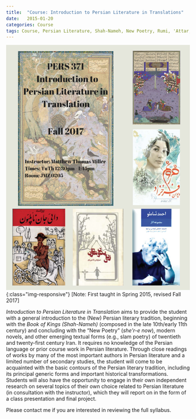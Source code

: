 ```yaml
---
title:  "Course: Introduction to Persian Literature in Translations"
date:   2015-01-20
categories: Course
tags: Course, Persian Literature, Shah-Nameh, New Poetry, Rumi, 'Attar, 'Eraqi, Khaqani, Sohrab Sepehri, Forugh Farrokhzad, Parvin E’tesami, Nima Yushij, Ahmad Shamlu, Siavash Kasra’i, and Simin Behbahani, Sadeq Hedayat, M.A. Jamalzadeh, Bozorg Alavi
---
```

![Introduction to Persian Literature in Translation, taught by Matthew Thomas Miller](/images/CourseFlyerIntroPersianLit.jpg){:class="img-responsive"}
[Note: First taught in Spring 2015, revised Fall 2017]     

*Introduction to Persian Literature in Translation* aims to provide the student with a general introduction to the (New) Persian literary tradition, beginning with the *Book of Kings (Shah-Nameh)* (composed in the late 10th/early 11th century) and concluding with the “New Poetry” (*she'r-e now*), modern novels, and other emerging textual forms (e.g., slam poetry) of twentieth and twenty-first century Iran. It requires no knowledge of the Persian language or prior course work in Persian literature. Through close readings of works by many of the most important authors in Persian literature and a limited number of secondary studies, the student will come to be acquainted with the basic contours of the Persian literary tradition, including its principal generic forms and important historical transformations. Students will also have the opportunity to engage in their own independent research on several topics of their own choice related to Persian literature (in consultation with the instructor), which they will report on in the form of a class presentation and final project.       

Please contact me if you are interested in reviewing the full syllabus.